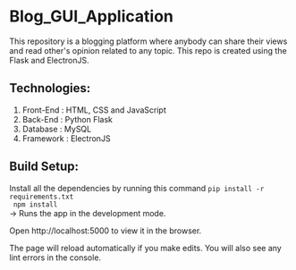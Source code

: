# Blog_GUI_Application  

This repository is a blogging platform where anybody can share their views and read other's opinion related to any topic. This repo is created using the Flask and ElectronJS.  

## Technologies:  
1) Front-End : HTML, CSS and JavaScript
2) Back-End : Python Flask
3) Database : MySQL
4) Framework : ElectronJS

## Build Setup:
Install all the dependencies by running this command `pip install -r requirements.txt`  
    ` npm install`  
-> Runs the app in the development mode.   

Open http://localhost:5000 to view it in the browser.

The page will reload automatically if you make edits.
You will also see any lint errors in the console.
